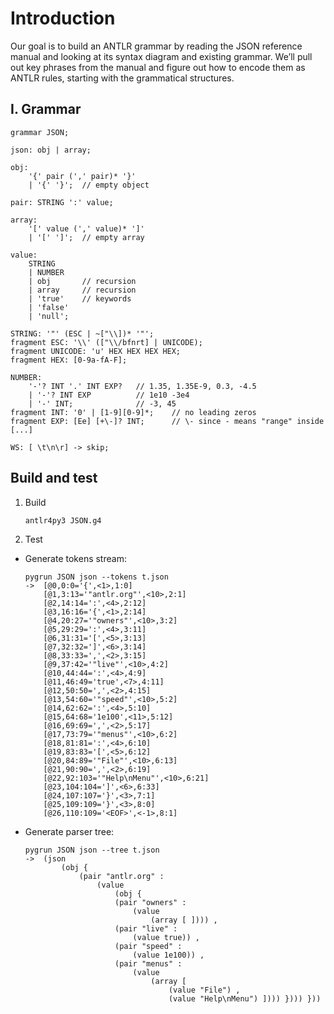 # Introduction
Our goal is to build an ANTLR grammar by reading the JSON reference manual and looking at its syntax diagram and existing grammar. We’ll pull out key phrases from the manual and figure out how to encode them as ANTLR rules, starting with the grammatical structures.

## I. Grammar
```antlr4
grammar JSON;

json: obj | array;

obj: 
    '{' pair (',' pair)* '}' 
    | '{' '}';  // empty object

pair: STRING ':' value;

array: 
    '[' value (',' value)* ']' 
    | '[' ']';  // empty array

value:
    STRING
    | NUMBER
    | obj       // recursion
    | array     // recursion
    | 'true'    // keywords
    | 'false'
    | 'null';

STRING: '"' (ESC | ~["\\])* '"';
fragment ESC: '\\' (["\\/bfnrt] | UNICODE);
fragment UNICODE: 'u' HEX HEX HEX HEX;
fragment HEX: [0-9a-fA-F];

NUMBER: 
    '-'? INT '.' INT EXP?   // 1.35, 1.35E-9, 0.3, -4.5
    | '-'? INT EXP          // 1e10 -3e4
    | '-' INT;              // -3, 45
fragment INT: '0' | [1-9][0-9]*;    // no leading zeros
fragment EXP: [Ee] [+\-]? INT;      // \- since - means "range" inside [...]

WS: [ \t\n\r] -> skip;
```

## Build and test
1. Build
    ```
    antlr4py3 JSON.g4
    ```
2. Test
- Generate tokens stream:
    ```
    pygrun JSON json --tokens t.json
    ->  [@0,0:0='{',<1>,1:0]
        [@1,3:13='"antlr.org"',<10>,2:1]
        [@2,14:14=':',<4>,2:12]
        [@3,16:16='{',<1>,2:14]
        [@4,20:27='"owners"',<10>,3:2]
        [@5,29:29=':',<4>,3:11]
        [@6,31:31='[',<5>,3:13]
        [@7,32:32=']',<6>,3:14]
        [@8,33:33=',',<2>,3:15]
        [@9,37:42='"live"',<10>,4:2]
        [@10,44:44=':',<4>,4:9]
        [@11,46:49='true',<7>,4:11]
        [@12,50:50=',',<2>,4:15]
        [@13,54:60='"speed"',<10>,5:2]
        [@14,62:62=':',<4>,5:10]
        [@15,64:68='1e100',<11>,5:12]
        [@16,69:69=',',<2>,5:17]
        [@17,73:79='"menus"',<10>,6:2]
        [@18,81:81=':',<4>,6:10]
        [@19,83:83='[',<5>,6:12]
        [@20,84:89='"File"',<10>,6:13]
        [@21,90:90=',',<2>,6:19]
        [@22,92:103='"Help\nMenu"',<10>,6:21]
        [@23,104:104=']',<6>,6:33]
        [@24,107:107='}',<3>,7:1]
        [@25,109:109='}',<3>,8:0]
        [@26,110:109='<EOF>',<-1>,8:1]
    ```
- Generate parser tree:
    ```
    pygrun JSON json --tree t.json
    ->  (json 
            (obj { 
                (pair "antlr.org" : 
                    (value 
                        (obj { 
                        (pair "owners" : 
                            (value 
                                (array [ ]))) , 
                        (pair "live" : 
                            (value true)) , 
                        (pair "speed" : 
                            (value 1e100)) , 
                        (pair "menus" : 
                            (value 
                                (array [ 
                                    (value "File") , 
                                    (value "Help\nMenu") ]))) }))) }))
    ```